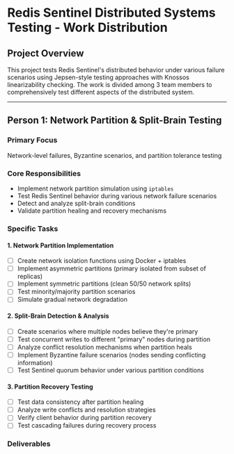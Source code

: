 # Redis Sentinel Distributed Systems Testing - Work Distribution

## Project Overview
This project tests Redis Sentinel's distributed behavior under various failure scenarios using Jepsen-style testing approaches with Knossos linearizability checking. The work is divided among 3 team members to comprehensively test different aspects of the distributed system.

---

## Person 1: Network Partition & Split-Brain Testing

### Primary Focus
Network-level failures, Byzantine scenarios, and partition tolerance testing

### Core Responsibilities
- Implement network partition simulation using `iptables`
- Test Redis Sentinel behavior during various network failure scenarios
- Detect and analyze split-brain conditions
- Validate partition healing and recovery mechanisms

### Specific Tasks

#### 1. Network Partition Implementation
- [ ] Create network isolation functions using Docker + iptables
- [ ] Implement asymmetric partitions (primary isolated from subset of replicas)
- [ ] Implement symmetric partitions (clean 50/50 network splits)
- [ ] Test minority/majority partition scenarios
- [ ] Simulate gradual network degradation

#### 2. Split-Brain Detection & Analysis
- [ ] Create scenarios where multiple nodes believe they're primary
- [ ] Test concurrent writes to different "primary" nodes during partition
- [ ] Analyze conflict resolution mechanisms when partition heals
- [ ] Implement Byzantine failure scenarios (nodes sending conflicting information)
- [ ] Test Sentinel quorum behavior under various partition conditions

#### 3. Partition Recovery Testing
- [ ] Test data consistency after partition healing
- [ ] Analyze write conflicts and resolution strategies
- [ ] Verify client behavior during partition recovery
- [ ] Test cascading failures during recovery process

### Deliverables